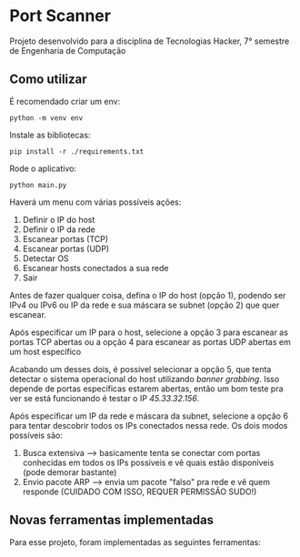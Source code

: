 # Port Scanner

Projeto desenvolvido para a disciplina de Tecnologias Hacker, 7° semestre de Engenharia de Computação

## Como utilizar

É recomendado criar um env:
```terminal
python -m venv env
```

Instale as bibliotecas:
```terminal
pip install -r ./requirements.txt
```

Rode o aplicativo:
```terminal
python main.py
```

Haverá um menu com várias possíveis ações:
1. Definir o IP do host
2. Definir o IP da rede
3. Escanear portas (TCP)
4. Escanear portas (UDP)
5. Detectar OS
6. Escanear hosts conectados a sua rede
0. Sair

Antes de fazer qualquer coisa, defina o IP do host (opção 1), podendo ser IPv4 ou IPv6 ou IP da rede e sua máscara se subnet (opção 2) que quer escanear.

Após especificar um IP para o host, selecione a opção 3 para escanear as portas TCP abertas ou a opção 4 para escanear as portas UDP abertas em um host específico

Acabando um desses dois, é possível selecionar a opção 5, que tenta detectar o sistema operacional do host utilizando *banner grabbing*. Isso depende de portas específicas estarem abertas, então um bom teste pra ver se está funcionando é testar o IP *45.33.32.156*.

Após especificar um IP da rede e máscara da subnet, selecione a opção 6 para tentar descobrir todos os IPs conectados nessa rede. Os dois modos possíveis são:
1. Busca extensiva --> basicamente tenta se conectar com portas conhecidas em todos os IPs possíveis e vê quais estão disponíveis (pode demorar bastante)
2. Envio pacote ARP --> envia um pacote "falso" pra rede e vê quem responde (CUIDADO COM ISSO, REQUER PERMISSÃO SUDO!)

## Novas ferramentas implementadas

Para esse projeto, foram implementadas as seguintes ferramentas:
